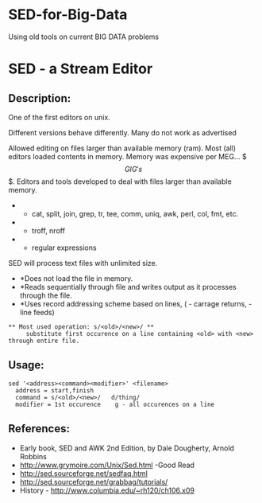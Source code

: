 # SED-for-Big-Data

Using old tools on current BIG DATA problems

# SED - a __Stream Editor__

## Description:
One of the first editors on unix.

Different versions behave differently.  Many do not work as advertised

Allowed editing on files larger than available memory (ram).
  Most (all) editors loaded contents in memory.
  Memory was expensive per MEG... $$$ GIG's $$$.
  Editors and tools developed to deal with files larger than available memory.
*   - cat, split, join, grep, tr, tee, comm, uniq, awk, perl, col, fmt, etc.
*   - troff, nroff
*   - regular expressions

SED will process text files with unlimited size.
* *Does not load the file in memory.
* *Reads sequentially through file and writes output as it processes through the file.
* *Uses record addressing scheme based on lines,
   (<cr> - carrage returns, <lf> - line feeds)

```
** Most used operation: s/<old>/<new>/ **
     substitute first occurence on a line containing <old> with <new> through entire file.
```

## Usage:
```
sed '<address><command><modifier>' <filename>
  address = start,finish
  command = s/<old>/<new>/   d/thing/
  modifier = 1st occurence    g - all occurences on a line 
```

## References:
* Early book, SED and AWK 2nd Edition, by Dale Dougherty, Arnold Robbins
* http://www.grymoire.com/Unix/Sed.html  -Good Read 
* http://sed.sourceforge.net/sedfaq.html
* http://sed.sourceforge.net/grabbag/tutorials/
* History - http://www.columbia.edu/~rh120/ch106.x09
